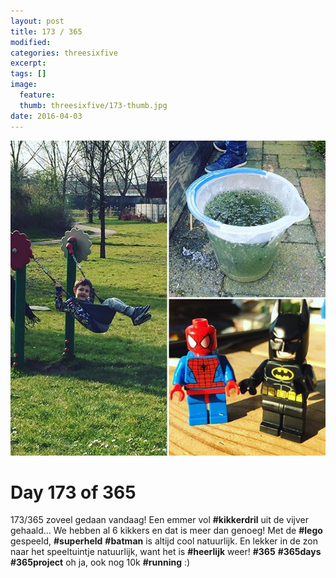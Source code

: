 ```yaml
---
layout: post
title: 173 / 365
modified:
categories: threesixfive
excerpt:
tags: []
image:
  feature: 
  thumb: threesixfive/173-thumb.jpg
date: 2016-04-03
---
```


![173](/images/threesixfive/173.jpg)

# Day 173 of 365

173/365 zoveel gedaan vandaag! Een emmer vol **\#kikkerdril** uit de vijver gehaald... We hebben al 6 kikkers en dat is meer dan genoeg! Met de **\#lego** gespeeld, **\#superheld** **\#batman** is altijd cool natuurlijk. En lekker in de zon naar het speeltuintje natuurlijk, want het is **\#heerlijk** weer! **\#365** **\#365days** **\#365project**  oh ja, ook nog 10k **\#running** :)
